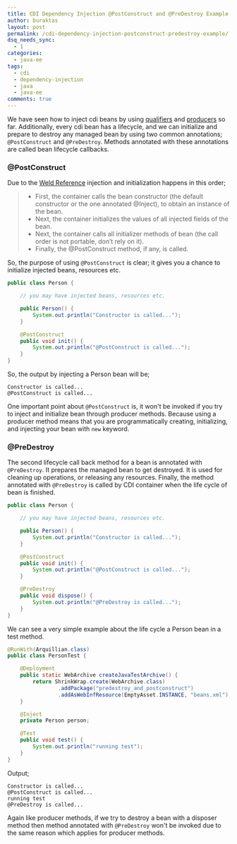 ```yaml
---
title: CDI Dependency Injection @PostConstruct and @PreDestroy Example
author: buraktas
layout: post
permalink: /cdi-dependency-injection-postconstruct-predestroy-example/
dsq_needs_sync:
  - 1
categories:
  - java-ee
tags:
  - cdi
  - dependency-injection
  - java
  - java-ee
comments: true
---
```

We have seen how to inject cdi beans by using [qualifiers][1] and [producers][2] so far. Additionally, every cdi bean has a lifecycle, and we can initialize and prepare to destroy any managed bean by using two common annotations; <code>@PostConstruct</code> and <code>@PreDestroy</code>. Methods annotated with these annotations are called bean lifecycle callbacks.

<!--more-->

<h3> @PostConstruct </h3>

Due to the [Weld Reference][3] injection and initialization happens in this order;

> <div>
>   <ul>
>     <li>
>       First, the container calls the bean constructor (the default constructor or the one annotated @Inject), to obtain an instance of the bean.
>     </li>
>     <li>
>       Next, the container initializes the values of all injected fields of the bean.
>     </li>
>     <li>
>       Next, the container calls all initializer methods of bean (the call order is not portable, don’t rely on it).
>     </li>
>     <li>
>       Finally, the @PostConstruct method, if any, is called.
>     </li>
>   </ul>
> </div>

So, the purpose of using <code>@PostConstruct</code> is clear; it gives you a chance to initialize injected beans, resources etc.

```java
public class Person {

    // you may have injected beans, resources etc.

    public Person() {
        System.out.println("Constructor is called...");
    }

    @PostConstruct
    public void init() {
        System.out.println("@PostConstruct is called...");
    }
}
```

So, the output by injecting a Person bean will be;

```text
Constructor is called...
@PostConstruct is called...
```

One important point about <code>@PostConstruct</code> is, it won't be invoked if you try to inject and initialize bean through producer methods. Because using a producer method means that you are programmatically creating, initializing, and injecting your bean with <code>new</code> keyword.

<h3> @PreDestroy </h3>

The second lifecycle call back method for a bean is annotated with <code>@PreDestroy</code>. It prepares the managed bean to get destroyed. It is used for cleaning up operations, or releasing any resources. Finally, the method annotated with <code>@PreDestroy</code> is called by CDI container when the life cycle of bean is finished.

```java
public class Person {

    // you may have injected beans, resources etc.

    public Person() {
        System.out.println("Constructor is called...");
    }

    @PostConstruct
    public void init() {
        System.out.println("@PostConstruct is called...");
    }

    @PreDestroy
    public void dispose() {
        System.out.println("@PreDestroy is called...");
    }
}
```

We can see a very simple example about the life cycle a Person bean in a test method.

```java
@RunWith(Arquillian.class)
public class PersonTest {

    @Deployment
    public static WebArchive createJavaTestArchive() {
        return ShrinkWrap.create(WebArchive.class)
                .addPackage("predestroy_and_postconstruct")
                .addAsWebInfResource(EmptyAsset.INSTANCE, "beans.xml");
    }

    @Inject
    private Person person;

    @Test
    public void test() {
        System.out.println("running test");
    }
}
```

Output;

```text
Constructor is called...
@PostConstruct is called...
running test
@PreDestroy is called...
```

Again like producer methods, if we try to destroy a bean with a disposer method then method annotated with <code>@PreDestroy</code> won't be invoked due to the same reason which applies for producer methods.

 [1]: http://www.buraktas.com/create-qualifiers-cdi-beans/
 [2]: http://www.buraktas.com/cdi-dependency-injection-producer-method-example/
 [3]: http://docs.jboss.org/weld/reference/latest/en-US/html/injection.html#_injection_points

